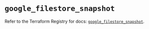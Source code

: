 # `google_filestore_snapshot`

Refer to the Terraform Registry for docs: [`google_filestore_snapshot`](https://registry.terraform.io/providers/hashicorp/google/5.45.2/docs/resources/filestore_snapshot).
